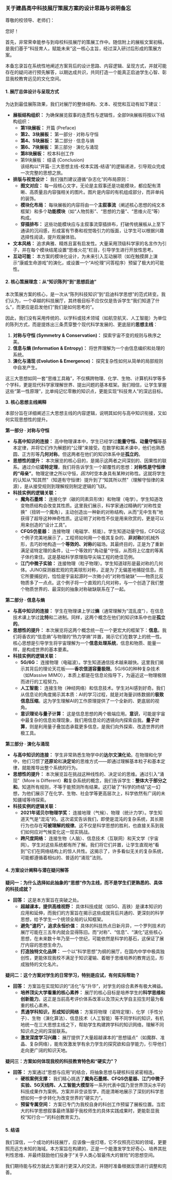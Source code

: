 ### **关于建昌高中科技展厅策展方案的设计思路与说明备忘**

尊敬的校领导、老师们：

您好！

首先，非常荣幸能参与到母校科技展厅的策展工作中。随信附上的展板文案初稿，是我们基于“科技育人，赋能未来”这一核心主旨，经过深入研讨后形成的策展方案。

本备忘录旨在系统性地阐述方案背后的设计思路、内容逻辑、呈现方式，并就可能存在的疑问进行预先解答，以期达成共识，共同打造一个能真正启迪学生心智、彰显我校教育远见的文化空间。

#### **1\. 展厅总体设计与呈现方式**

为达到最佳展陈效果，我们对展厅的整体结构、文本、视觉和互动有如下建议：

* **展板结构组织：** 为确保展览叙事的连贯性与逻辑性，全部9块展板将按以下结构组织：  
  * **第1块展板：** 开篇 (Preface)  
  * **第2、3块展板：** 第一部分 · 对称与守恒  
  * **第4、5块展板：** 第二部分 · 信息与熵  
  * **第6、7块展板：** 第三部分 · 演化与涌现  
  * **第8块展板：** 校本科创工作  
  * 第9块展板： 结语 (Conclusion)  
    该结构以“开篇-三大思想主线-校本实践-结语”的逻辑递进，引导观众完成一次完整的思想之旅。  
* **排版与视觉设计：** 我们强烈建议遵循“杂志化”的布局原则：  
  * **图文对应：** 每一段核心文字，无论是主叙事还是功能模块，都应配有清晰、高质量且内容强相关的图片。图片是内容的有机组成部分，而非单纯的装饰。  
  * **模块化布局：** 每块展板的内容将由一个**主叙事流**（阐述核心思想的纯文本框架）和多个**功能模块**（如“人物剪影”、“思想的力量”、“思维火花”等）构成。  
  * **穿插排布：** 这些功能模块应与主叙事流穿插排布，打破传统展板从上至下通读的沉闷感，形成富有节奏和视觉吸引力的版面，让学生可以根据兴趣选择性阅读，提升观展体验。  
* **文本风格：** 追求典雅、精炼且富有启发性。大量采用顶级科学家的名言作为引子，并在每个模块结尾设置“思维火花”栏目，引导学生进行开放性思考。  
* **互动可能：** 本方案的模块化设计，为未来引入互动展项（如在触摸屏上演示“康威生命游戏”的演化，或设置一个“AI伦理”问答程序）预留了极大的可能性。

#### **2\. 核心策展理念：从“知识陈列”到“思想启迪”**

本次策展方案的核心，是一次从“陈列科技知识”到“启迪科学思想”的范式转变。我们认为，一个卓越的科技展厅，其终极目标不应仅仅是告诉学生“我们知道了什么”，而更应是启发他们“我们是如何思考的”。

因此，我们没有采用传统的、以学科或技术领域（如航空航天、人工智能）为单位的陈列方式，而是提炼出三条贯穿整个现代科学发展的、更底层的**思想主线**：

1. **对称与守恒 (Symmetry & Conservation)：** 探索宇宙不变的规则与秩序之美。  
2. **信息与熵 (Information & Entropy)：** 将世界理解为一个由信息编织和处理的系统。  
3. **演化与涌现 (Evolution & Emergence)：** 探究复杂性如何从简单的局部规则中自发产生。

这三大思想如同一套“思维工具箱”，不仅横跨物理、化学、生物、计算机科学等多个学科，更是现代科学家理解世界、提出问题的基本框架。我们相信，让学生掌握这些“第一性原理”，比单纯记忆零散的知识点，更能实现“科技育人”的深远目标。

**3\. 核心思想主线阐释**

本部分旨在详细阐述三大思想主线的内容逻辑，说明其如何与高中知识衔接，又如何实现思想性的提升。

**第一部分 · 对称与守恒**

* **与高中知识的连接：** 高中物理课本中，学生已经学过**能量守恒、动量守恒**等基本定律，并将它们作为解题的“公理”来接受。在数学和美术课中，他们也熟悉圆、正方形等**几何对称**。但这两者在他们的知识体系中是**孤立的**。  
* **思想性的提升：** 本次展览的核心目的，是揭示这两者之间深刻的、因果性的联系。通过介绍**诺特定理**，我们将告诉学生一个颠覆性的思想：**对称性是守恒律的“母亲”**。物理定律之所以守恒，*因为*时空本身具有某种对称性。这就将学生的认知从“知其然”（知道有守恒律）提升到了“知其所以然”（理解守恒律的来源），是从接受规则到理解规则制定逻辑的飞跃。  
* **科技实例的逻辑关联：**  
  * **魔角石墨烯：** 连接化学（碳的同素异形体）和物理（电学）。学生知道改变物质结构会改变其性质。这里我们展示，科学家通过精确的“对称性变换”（扭转一个魔角），主动创造出一种新的对称结构，从而“无中生有”地获得了超导这种神奇性质。这证明了对称性不仅是用来欣赏的，更是可以用来创造的“设计工具”。  
  * **CFQS仿星器：** 连接物理（电磁学、核能）。学生知道动量守恒，CFQS这个例子完美地展示了，工程师如何用一个极其复杂的、**非对称**的机械外形，去巧妙地构造一个**等效的、对称**的磁场。其最终目的，正是为了重新满足诺特定理的条件，让一个等效的“角动量”守恒，从而将上亿度的等离子体约束住。这是基础科学原理指导尖端工程的绝佳范例。  
  * **江门中微子实验：** 连接物理（粒子物理）。学生知道球形是最对称的几何体。JUNO探测器宏观的完美球形对称，正是为了无偏差地捕捉信息。而它所要捕捉的，恰恰是宇宙起源时一次微小的“对称性破缺”——物质比反物质多了一点点。这个例子将一个直观的几何对称，与一个创造了我们整个物质世界的、最深刻的抽象对称破缺联系在了一起。

**第二部分 · 信息与熵**

* **与高中知识的连接：** 学生在物理课上学过**熵**（通常理解为“混乱度”），在信息技术课上学过**比特**和二进制。同样，这两个概念在他们的知识体系中也是**孤立的**。  
* **思想性的提升：** 本次展览将这两个概念统一在一个更宏大的框架下：**信息**。我们将香农的“信息熵”与物理的“热力学熵”并置，揭示它们在数学上的统一性。核心思想是引导学生将宇宙理解为一个**信息处理系统**，信息和物质、能量一样，是构成世界的基本要素。  
* **科技实例的逻辑关联：**  
  * **5G/6G：** 连接物理（电磁波）。学生知道通信技术越来越快。这里我们揭示其背后的理论天花板——**香农信道容量极限**。5G/6G的种种复杂技术（如Massive MIMO），本质上都是在信息论指导下，为逼近这一物理极限而进行的工程努力。  
  * **人工智能：** 连接生物（神经网络）和信息技术。学生对AI感到好奇。我们从信息论的角度揭示其本质：AI的学习过程，就是对海量训练数据的**极致信息压缩**。这为学生理解AI的工作原理提供了一个全新的、更底层的视角。  
  * **意识理论与量子计算：** 这是信息思想的两个极端应用。**意识**，可能是宇宙中最复杂的信息处理现象，我们用信息论的透镜向内探索自我。**量子计算**，则是利用量子叠加态承载更多信息，是我们向外探索、改造世界的终极工具。

**第三部分 · 演化与涌现**

* **与高中知识的连接：** 学生非常熟悉生物学中的**达尔文演化论**。在物理和化学中，他们习惯了**还原论**和**决定论**的思维方式——即通过理解基本粒子和基本定律，就能推导出整个系统的行为。  
* **思想性的提升：** 本次展览旨在挑战这种线性的、决定论的思维。通过引入“涌现”（More is Different）**和**复杂系统的概念，我们告诉学生：**整体大于部分之和**。知道所有规则，不等于能预测所有结果。这打破了“科学的终结”这一幻想，为他们展示了在化学、生物、社会学等更高层次上，科学依然有广阔的未知疆域等待探索。  
* **科技实例的逻辑关联：**  
  * **2021年诺贝尔物理学奖：** 连接地理（气候）、物理（统计力学）。学生知道天气是“混沌”的。这次诺奖告诉我们，即使是混沌的复杂系统，其长期行为也存在**可被理解的规律**。这不仅是科学思想的胜利，也直接关系到我们如何应对气候变化这一现实挑战。  
  * **跨尺度网络：** 连接生物（人脑）、信息技术（互联网）和天文学（宇宙网）。学生对这些系统都有所了解。我们将它们并置，让学生直观地“看到”它们在网络结构上的惊人共性。这揭示了，许多看似无关的复杂系统，可能都遵循着相似的、普适的“涌现”法则。

#### **4\. 方案设计阐释与潜在疑问解答**

**疑问一：为什么选择如此抽象的“思想”作为主线，而不是学生们更熟悉的、具体的科技成就？**

* **回答：** 这是本方案旨在突破之处。  
  * **超越课本，提供高维视野：** 具体科技成就（如5G、高铁）是课本知识的应用和延伸，而我们的方案旨在揭示这些成就背后共通的、更深刻的科学思想，给予学生一个统领全局的认知框架。  
  * **避免“速朽”，追求永恒价值：** 具体的科技热点日新月异，一个罗列技术的展厅可能在三五年内就会显得陈旧。而“对称”、“信息”、“演化”这些核心思想，在未来数十年乃至一个世纪，可能依然是科学的基石，这保证了展厅内容的思想生命力。  
  * **打造独特文化品牌：** 一个以“科学思想”为纲的展厅，在国内中学中极具独创性，更能体现我校不满足于知识灌输、着眼于思维培养的教育远见，形成独特的文化名片。

**疑问二：这个方案对学生的日常学习，特别是应试，有何实际帮助？**

* **回答：** 方案旨在实现知识的“活化”与“升华”，对学生的综合素养有极大裨益。  
  * **培养顶尖大学看重的核心素养：** 展厅的核心目标是培养学生的**科学思维和创新能力**。这正是当前高考评价体系改革以及顶尖大学自主招生时最为看重的核心素养。  
  * **贯通学科知识，形成知识网络：** 方案将物理（诺特定理）、化学（手性分子）、生物（演化算法）、信息技术（人工智能）等不同学科的知识，有机地统一在三大思想主线之下，帮助学生构建跨学科的知识网络，理解不同知识点之间的深层联系。  
  * **激发深度学习兴趣：** 展厅提供了大量超越课本的“思想锚点”（如魔群、准晶、复杂网络），能有效激发学有余力学生的探究欲和自学能力，引导他们走向更广阔的知识天地。

**疑问三：方案如何体现我校的科技教育特色和“硬实力”？**

* **回答：** 方案通过“思想与应用”的结合，将抽象思想与硬核科技紧密相连。  
  * **硬核案例支撑：** 我们精心挑选了**魔角石墨烯、CFQS仿星器、江门中微子实验、5G天线阵、人工智能大模型**等一系列代表中国乃至世界顶尖水平的科技成果作为案例。方案并非空谈哲学，而是清晰地展示了深刻的科学思想如何一步步转化为改变世界的“硬实力”。  
  * **预留专属空间：** 方案已专门为我校自身的科创工作预留了展板位置。当宏大的科学思想叙事最终落脚于我校师生的具体实践成果时，更能彰显我校“知行合一”的科创教育实力。

#### **5\. 结语**

我们深信，一个成功的科技展厅，应该像一座灯塔，它不仅照亮已知的领域，更要照亮远方未知的海域。本方案旨在构建的，正是一个能激发学生好奇心、培养其批判性思维、并最终鼓励他们投身于“关乎人类心智最伟大的冒险”的思想空间。

我们期待能与校方就此方案进行更深入的交流，并随时准备根据反馈进行调整和完善。